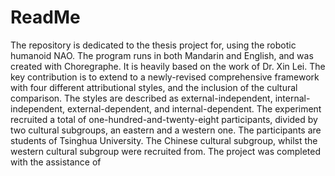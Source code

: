 # ReadMe
The repository is dedicated to the thesis project for, using the robotic humanoid NAO. The program runs in both Mandarin and English, and was created with Choregraphe. It is heavily based on the work of Dr. Xin Lei. The key contribution is to extend to a newly-revised comprehensive framework with four different attributional styles, and the inclusion of the cultural comparison. The styles are described as external-independent, internal-independent, external-dependent, and internal-dependent. The experiment recruited a total of one-hundred-and-twenty-eight participants, divided by two cultural subgroups, an eastern and a western one. The participants are students of Tsinghua University. The Chinese cultural subgroup, whilst the western cultural subgroup were recruited from. The project was completed with the assistance of
